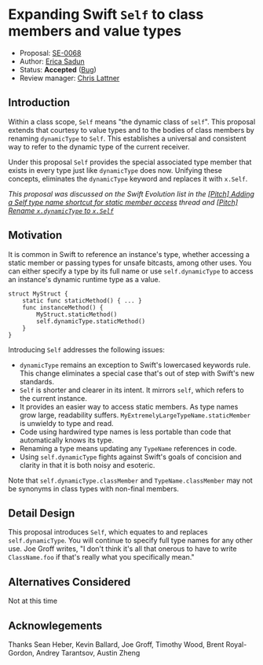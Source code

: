 # Expanding Swift `Self` to class members and value types

* Proposal: [SE-0068](0068-universal-self.md)
* Author: [Erica Sadun](http://github.com/erica)
* Status: **Accepted** ([Bug](https://bugs.swift.org/browse/SR-1340))
* Review manager: [Chris Lattner](http://github.com/lattner)

## Introduction

Within a class scope, `Self` means "the dynamic class of `self`". This proposal extends that courtesy to value types and to the bodies of class members
by renaming `dynamicType` to `Self`. This establishes a universal and consistent
way to refer to the dynamic type of the current receiver. 

Under this proposal `Self` provides the special associated type member that exists 
in every type just like `dynamicType` does now. Unifying these concepts,
eliminates the `dynamicType` keyword and replaces it with `x.Self`. 

*This proposal was discussed on the Swift Evolution list in the [\[Pitch\] Adding a Self type name shortcut for static member access](http://thread.gmane.org/gmane.comp.lang.swift.evolution/13708/focus=13712) thread and [\[Pitch\] Rename `x.dynamicType` to `x.Self`](https://lists.swift.org/pipermail/swift-evolution/Week-of-Mon-20160411/014869.html)*

## Motivation

It is common in Swift to reference an instance's type, whether accessing 
a static member or passing types for unsafe bitcasts, among other uses.
You can either specify a type by its full name or use `self.dynamicType`
to access an instance's dynamic runtime type as a value. 

```
struct MyStruct {
    static func staticMethod() { ... }
    func instanceMethod() {
        MyStruct.staticMethod()
        self.dynamicType.staticMethod()
    }
}
```

Introducing `Self` addresses the following issues:

* `dynamicType` remains an exception to Swift's lowercased keywords rule. This change eliminates a special case that's out of step with Swift's new standards.
* `Self` is shorter and clearer in its intent. It mirrors `self`, which refers to the current instance.
* It provides an easier way to access static members. As type names grow large, readability suffers. `MyExtremelyLargeTypeName.staticMember` is unwieldy to type and read.
* Code using hardwired type names is less portable than code that automatically knows its type.
* Renaming a type means updating any `TypeName` references in code.
* Using `self.dynamicType` fights against Swift's goals of concision and clarity in that it is both noisy and esoteric.

Note that `self.dynamicType.classMember` and `TypeName.classMember` may not be synonyms in class types with non-final members.

## Detail Design

This proposal introduces `Self`, which equates to and replaces `self.dynamicType`. 
You will continue to specify full type names for any other use. Joe Groff writes, "I don't think it's all that onerous to have  to write `ClassName.foo` if that's really what you specifically mean."

## Alternatives Considered

Not at this time

## Acknowlegements

Thanks Sean Heber, Kevin Ballard, Joe Groff, Timothy Wood, Brent Royal-Gordon, Andrey Tarantsov, Austin Zheng